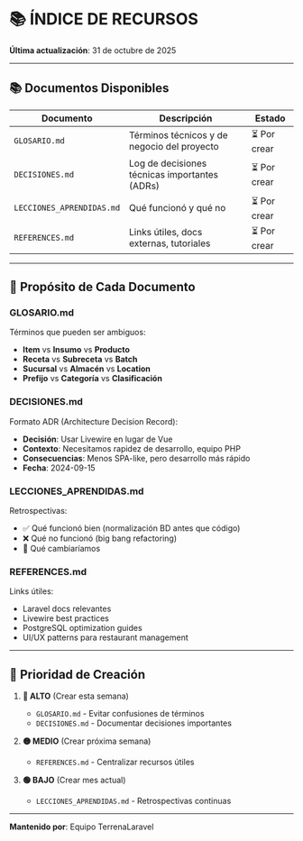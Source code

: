 # 📚 ÍNDICE DE RECURSOS

**Última actualización**: 31 de octubre de 2025

---

## 📚 Documentos Disponibles

| Documento | Descripción | Estado |
|-----------|-------------|--------|
| `GLOSARIO.md` | Términos técnicos y de negocio del proyecto | ⏳ Por crear |
| `DECISIONES.md` | Log de decisiones técnicas importantes (ADRs) | ⏳ Por crear |
| `LECCIONES_APRENDIDAS.md` | Qué funcionó y qué no | ⏳ Por crear |
| `REFERENCES.md` | Links útiles, docs externas, tutoriales | ⏳ Por crear |

---

## 🎯 Propósito de Cada Documento

### GLOSARIO.md
Términos que pueden ser ambiguos:
- **Item** vs **Insumo** vs **Producto**
- **Receta** vs **Subreceta** vs **Batch**
- **Sucursal** vs **Almacén** vs **Location**
- **Prefijo** vs **Categoría** vs **Clasificación**

### DECISIONES.md
Formato ADR (Architecture Decision Record):
- **Decisión**: Usar Livewire en lugar de Vue
- **Contexto**: Necesitamos rapidez de desarrollo, equipo PHP
- **Consecuencias**: Menos SPA-like, pero desarrollo más rápido
- **Fecha**: 2024-09-15

### LECCIONES_APRENDIDAS.md
Retrospectivas:
- ✅ Qué funcionó bien (normalización BD antes que código)
- ❌ Qué no funcionó (big bang refactoring)
- 🔄 Qué cambiaríamos

### REFERENCES.md
Links útiles:
- Laravel docs relevantes
- Livewire best practices
- PostgreSQL optimization guides
- UI/UX patterns para restaurant management

---

## 🎯 Prioridad de Creación

1. **🔴 ALTO** (Crear esta semana)
   - `GLOSARIO.md` - Evitar confusiones de términos
   - `DECISIONES.md` - Documentar decisiones importantes

2. **🟡 MEDIO** (Crear próxima semana)
   - `REFERENCES.md` - Centralizar recursos útiles

3. **🟢 BAJO** (Crear mes actual)
   - `LECCIONES_APRENDIDAS.md` - Retrospectivas continuas

---

**Mantenido por**: Equipo TerrenaLaravel
